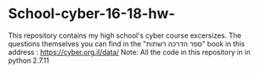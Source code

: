 # School-cyber-16-18-hw-
This repository contains my high school's cyber course excersizes. The questions themselves you can find in the "ספר הדרכה רשתות" book 
in this address : https://cyber.org.il/data/
Note: All the code in this repository in in python 2.7.11
